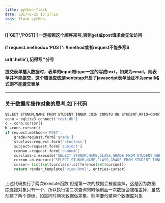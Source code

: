 ```yaml
---
title: python-flask
date: 2017-6-25 15:17:16
tags: flask python
---
```



#### [['GET','POST]']一定按照这个顺序来写,否则get或post请求会无法访问
####  if request.method=='POST': #method或者request不能多写S 
#### url('.hello'),记得写''分号 
#### 提交表单插入数据时，表单的input框type一定的写成text，如果为email，则表单并不能提交，这个错误应该是bootstap开启了javascript表单验证不为email格式则不能提交表单
***
### 关于数据库操作对象的思考,如下代码
<!-- more -->

```python
SELECT STUNUM,NAME FROM STUDENT INNER JOIN COMSTU ON STUDENT.RFID=COMSTU.RFID AND COMNUM=1 AND SUBJECT='数学'
conn = sqlite3.connect('test.db')
c = conn.cursor()
b =conn.cursor()
if request.method=='POST':
    grade=request.form['grade']
    stuclass=request.form['stuclass'] 
    subject=request.form['subject'] 
    comnum =request.form['comnum']
    curclass=c.execute("SELECT STUNUM,NAME,CLASS,GRADE FROM STUDENT WHERE GRADE=:grade AND CLASS=:stuclass",{'grade':grade ,'stuclass':stuclass})
    curcom =b.execute("SELECT STUNUM,NAME,CLASS,GRADE FROM STUDENT INNER JOIN COMSTU ON STUDENT.RFID=COMSTU.RFID AND COMNUM=:comnum AND SUBJECT=:subject AND CLASS=:stuclass AND GRADE=:grade",{'comnum':comnum,'grade':grade,'stuclass':stuclass,'subject':subject})
    cursor= list(set(curclass).difference(set(curcom))) 
    return render_template('view.html', entries=cursor)



```
 上述代码执行了两次execute函数,但是第一次的数据会被覆盖掉，这是因为数据库连接对象只有一个，所以执行第二次查询的时候前面一次数据会被覆盖掉，虽然创建了两个游标，如需同时两次数据做差集，则需要创建两个数据库对象